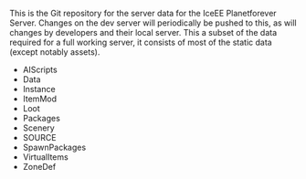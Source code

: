 This is the Git repository for the server data for the IceEE Planetforever Server. Changes on the dev server will periodically be pushed to this, as will changes by developers and their local server. This a subset of the data required for a full working server, it consists of most of the static data (except notably assets). 

 * AIScripts
 * Data
 * Instance
 * ItemMod
 * Loot
 * Packages
 * Scenery
 * SOURCE
 * SpawnPackages
 * VirtualItems
 * ZoneDef
